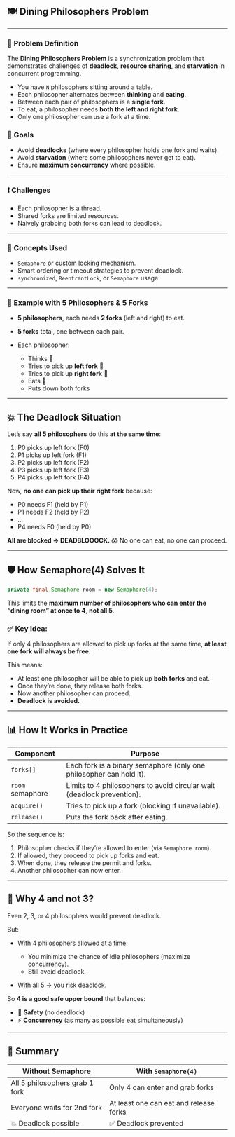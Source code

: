## 🍽️ Dining Philosophers Problem

---

### 📘 Problem Definition

The **Dining Philosophers Problem** is a synchronization problem that demonstrates challenges of **deadlock**, **resource sharing**, and **starvation** in concurrent programming.

* You have `N` philosophers sitting around a table.
* Each philosopher alternates between **thinking** and **eating**.
* Between each pair of philosophers is a **single fork**.
* To eat, a philosopher needs **both the left and right fork**.
* Only one philosopher can use a fork at a time.

### 🎯 Goals

* Avoid **deadlocks** (where every philosopher holds one fork and waits).
* Avoid **starvation** (where some philosophers never get to eat).
* Ensure **maximum concurrency** where possible.

---

### ❗ Challenges

* Each philosopher is a thread.
* Shared forks are limited resources.
* Naively grabbing both forks can lead to deadlock.

---

### 🔧 Concepts Used

* `Semaphore` or custom locking mechanism.
* Smart ordering or timeout strategies to prevent deadlock.
* `synchronized`, `ReentrantLock`, or `Semaphore` usage.

---

### 🔄 Example with 5 Philosophers & 5 Forks

* **5 philosophers**, each needs **2 forks** (left and right) to eat.
* **5 forks** total, one between each pair.
* Each philosopher:

    * Thinks 💭
    * Tries to pick up **left fork** 🔗
    * Tries to pick up **right fork** 🔗
    * Eats 🍝
    * Puts down both forks

---

## 💥 The Deadlock Situation

Let’s say **all 5 philosophers** do this **at the same time**:

1. P0 picks up left fork (F0)
2. P1 picks up left fork (F1)
3. P2 picks up left fork (F2)
4. P3 picks up left fork (F3)
5. P4 picks up left fork (F4)

Now, **no one can pick up their right fork** because:

* P0 needs F1 (held by P1)
* P1 needs F2 (held by P2)
* ...
* P4 needs F0 (held by P0)

**All are blocked → DEADBLOOOCK.** 😱
No one can eat, no one can proceed.

---

## 🛡️ How Semaphore(4) Solves It

```java
private final Semaphore room = new Semaphore(4);
```

This limits the **maximum number of philosophers who can enter the “dining room” at once to 4**, **not all 5**.

### ✅ Key Idea:

If only 4 philosophers are allowed to pick up forks at the same time, **at least one fork will always be free**.

This means:

* At least one philosopher will be able to pick up **both forks** and eat.
* Once they’re done, they release both forks.
* Now another philosopher can proceed.
* **Deadlock is avoided.**

---

## 📊 How It Works in Practice

| Component        | Purpose                                                                |
| ---------------- | ---------------------------------------------------------------------- |
| `forks[]`        | Each fork is a binary semaphore (only one philosopher can hold it).    |
| `room` semaphore | Limits to 4 philosophers to avoid circular wait (deadlock prevention). |
| `acquire()`      | Tries to pick up a fork (blocking if unavailable).                     |
| `release()`      | Puts the fork back after eating.                                       |


So the sequence is:

1. Philosopher checks if they’re allowed to enter (via `Semaphore room`).
2. If allowed, they proceed to pick up forks and eat.
3. When done, they release the permit and forks.
4. Another philosopher can now enter.

---

## 🔄 Why 4 and not 3?

Even 2, 3, or 4 philosophers would prevent deadlock.

But:

* With 4 philosophers allowed at a time:

    * You minimize the chance of idle philosophers (maximize concurrency).
    * Still avoid deadlock.
* With all 5 → you risk deadlock.

So **4 is a good safe upper bound** that balances:

* 🔐 **Safety** (no deadlock)
* ⚡ **Concurrency** (as many as possible eat simultaneously)

---

## 🧠 Summary

| Without Semaphore              | With `Semaphore(4)`                    |
| ------------------------------ | -------------------------------------- |
| All 5 philosophers grab 1 fork | Only 4 can enter and grab forks        |
| Everyone waits for 2nd fork    | At least one can eat and release forks |
| 💥 Deadlock possible           | ✅ Deadlock prevented                   |
